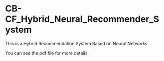 # CB-CF_Hybrid_Neural_Recommender_System
This is a Hybrid Recommendation System Based on Neural Networks.

You can see the pdf file for more details.
